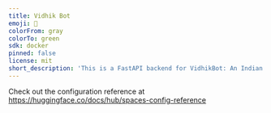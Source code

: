 ```yaml
---
title: Vidhik Bot
emoji: 🐠
colorFrom: gray
colorTo: green
sdk: docker
pinned: false
license: mit
short_description: 'This is a FastAPI backend for VidhikBot: An Indian Law AI'
---
```

Check out the configuration reference at https://huggingface.co/docs/hub/spaces-config-reference
